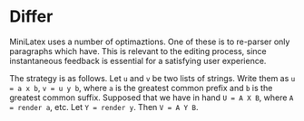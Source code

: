 # Differ

MiniLatex uses a number of optimaztions. One of these
is to re-parser only paragraphs which have. This is
relevant to the editing process, since instantaneous
feedback is essential for a satisfying user experience.

The strategy is as follows. Let `u` and `v` be two lists
of strings. Write them as `u = a x b`, `v = u y b`,
where `a` is the greatest common prefix and `b` is the
greatest common suffix. Supposed that we have in hand
`U = A X B`, where `A = render a`, etc. Let `Y = render y`.
Then `V = A Y B`.
